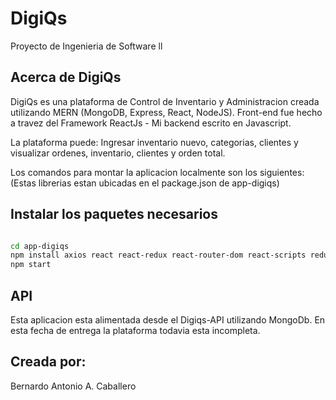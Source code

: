 # DigiQs 
Proyecto de Ingenieria de Software ll


## Acerca de DigiQs

DigiQs es una plataforma de Control de Inventario y Administracion creada utilizando MERN (MongoDB, Express, React, NodeJS). Front-end fue hecho a travez del Framework
ReactJs - Mi backend escrito en Javascript. 

La plataforma puede: Ingresar inventario nuevo, categorias, clientes y visualizar ordenes, inventario, clientes y orden total. 

Los comandos para montar la aplicacion localmente son los siguientes: (Estas librerias estan ubicadas en el package.json de app-digiqs)

## Instalar los paquetes necesarios

```bash

cd app-digiqs
npm install axios react react-redux react-router-dom react-scripts redux redux-thunk uuid 
npm start
```

## API  

Esta aplicacion esta alimentada desde el Digiqs-API utilizando MongoDb. En esta fecha de entrega la plataforma todavia esta incompleta.


## Creada por: 
Bernardo Antonio A. Caballero
